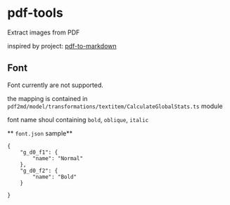# pdf-tools

Extract images from PDF


inspired by project: [pdf-to-markdown](https://github.com/jzillmann/pdf-to-markdown)


## Font 

Font currently are not supported. 

the mapping is contained in `pdf2md/model/transformations/textitem/CalculateGlobalStats.ts` module

font name shoul containing `bold`, `oblique`, `italic`

** `font.json` sample**
```
{
    "g_d0_f1": {
        "name": "Normal"
    },
    "g_d0_f2": {
        "name": "Bold"
    }

}
```
